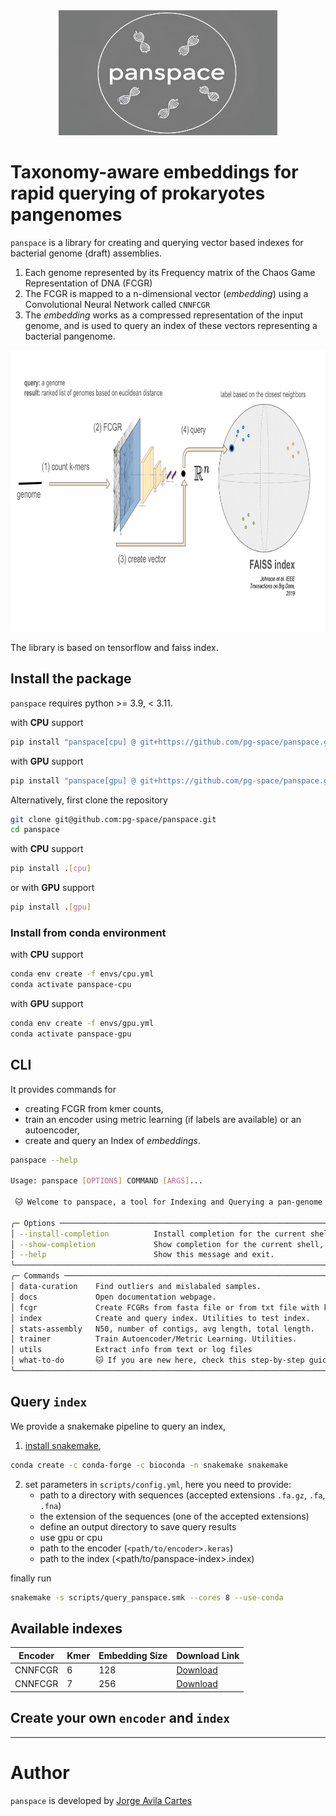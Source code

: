 <div align="center">
    <img src="img/panspace-logo.png" width="350" height="200">
</div>

# Taxonomy-aware embeddings for rapid querying of prokaryotes pangenomes

`panspace` is a library for creating and querying vector based indexes for bacterial genome (draft) assemblies.

1. Each genome represented by its Frequency matrix of the Chaos Game Representation of DNA (FCGR)
2. The FCGR is mapped to a n-dimensional vector (_embedding_) using a Convolutional Neural Network called `CNNFCGR`
3. The _embedding_ works as a compressed representation of the input genome, and is used to query an index of these vectors representing a bacterial pangenome. 

<div align="center">
    <img src="img/panspace-query.png" width="800" height="450">
</div>

The library is based on tensorflow and faiss index.

 
## Install the package
`panspace` requires  python >= 3.9, < 3.11.

with **CPU** support

```bash
pip install "panspace[cpu] @ git+https://github.com/pg-space/panspace.git"
```

with **GPU** support

```bash
pip install "panspace[gpu] @ git+https://github.com/pg-space/panspace.git"
```

Alternatively, first clone the repository

```bash
git clone git@github.com:pg-space/panspace.git
cd panspace
``` 

with **CPU** support
```bash
pip install .[cpu]
```

or with **GPU** support 
```bash
pip install .[gpu]
```

### Install from conda environment
with **CPU** support
```bash
conda env create -f envs/cpu.yml
conda activate panspace-cpu
```

with **GPU** support
```bash
conda env create -f envs/gpu.yml
conda activate panspace-gpu
```

## CLI

It provides commands for
- creating FCGR from kmer counts,
- train an encoder using metric learning (if labels are available) or an autoencoder,
- create and query an Index of _embeddings_.


```bash
panspace --help 

Usage: panspace [OPTIONS] COMMAND [ARGS]...                                                                               
                                                                                                                           
 🐱 Welcome to panspace, a tool for Indexing and Querying a pan-genome in an embedding space                               
                                                                                                                           
╭─ Options ───────────────────────────────────────────────────────────────────────────────────────────────────────────────╮
│ --install-completion          Install completion for the current shell.                                                 │
│ --show-completion             Show completion for the current shell, to copy it or customize the installation.          │
│ --help                        Show this message and exit.                                                               │
╰─────────────────────────────────────────────────────────────────────────────────────────────────────────────────────────╯
╭─ Commands ──────────────────────────────────────────────────────────────────────────────────────────────────────────────╮
│ data-curation    Find outliers and mislabaled samples.                                                                  │
│ docs             Open documentation webpage.                                                                            │
│ fcgr             Create FCGRs from fasta file or from txt file with kmers and counts.                                   │
│ index            Create and query index. Utilities to test index.                                                       │
│ stats-assembly   N50, number of contigs, avg length, total length.                                                      │
│ trainer          Train Autoencoder/Metric Learning. Utilities.                                                          │
│ utils            Extract info from text or log files                                                                    │
│ what-to-do       🐱 If you are new here, check this step-by-step guide                                                  │
╰─────────────────────────────────────────────────────────────────────────────────────────────────────────────────────────╯
```

## Query `index`

We provide a snakemake pipeline to query an index, 

1. [install snakemake](https://snakemake.readthedocs.io/en/stable/getting_started/installation.html),
```bash
conda create -c conda-forge -c bioconda -n snakemake snakemake
```

2. set parameters in `scripts/config.yml`, 
here you need to provide:
    - path to a directory with sequences (accepted extensions `.fa.gz`, `.fa`, `.fna`) 
    - the extension of the sequences (one of the accepted extensions)
    - define an output directory to save query results
    - use gpu or cpu
    - path to the encoder (`<path/to/encoder>.keras`)
    - path to the index  (<path/to/panspace-index>.index)

finally run
```bash
snakemake -s scripts/query_panspace.smk --cores 8 --use-conda
```

## Available indexes

| Encoder | Kmer | Embedding Size | Download Link |
|---------|------|----------------|---------------|
| CNNFCGR | 6    | 128            | [Download](https://example.com/index_6_128) |
| CNNFCGR | 7    | 256            | [Download](https://example.com/index_7_256) |


## Create your own `encoder` and `index`

___
# Author
`panspace` is developed by [Jorge Avila Cartes](https://github.com/jorgeavilacartes/)